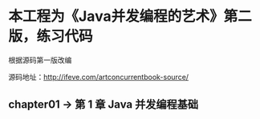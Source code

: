 # 本工程为《Java并发编程的艺术》第二版，练习代码

根据源码第一版改编

源码地址：http://ifeve.com/artconcurrentbook-source/

## chapter01 → 第 1 章 Java 并发编程基础